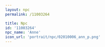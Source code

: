 ```yaml
---
layout: npc
permalink: /11003264

title: Npc
id: '11003264'
npc_name: 'Anne'
icon_url: 'portrait/npc/02010006_ann_p.png'
---
```

